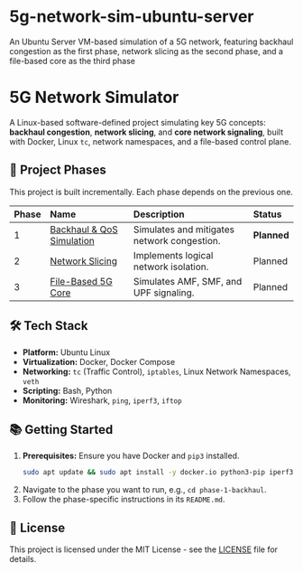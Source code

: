 # 5g-network-sim-ubuntu-server
An Ubuntu Server VM-based simulation of a 5G network, featuring backhaul congestion as the first phase, network slicing as the second phase, and a file-based core as the third phase
# 5G Network Simulator

A Linux-based software-defined project simulating key 5G concepts: **backhaul congestion**, **network slicing**, and **core network signaling**, built with Docker, Linux `tc`, network namespaces, and a file-based control plane.

## 🚧 Project Phases

This project is built incrementally. Each phase depends on the previous one.

| Phase | Name | Description | Status |
| :--- | :--- | :--- | :--- |
| 1 | [Backhaul & QoS Simulation](./phase-1-backhaul/) | Simulates and mitigates network congestion. | **Planned** |
| 2 | [Network Slicing](./phase-2-slicing/) | Implements logical network isolation. | Planned |
| 3 | [File-Based 5G Core](./phase-3-core/) | Simulates AMF, SMF, and UPF signaling. | Planned |

## 🛠️ Tech Stack

*   **Platform:** Ubuntu Linux
*   **Virtualization:** Docker, Docker Compose
*   **Networking:** `tc` (Traffic Control), `iptables`, Linux Network Namespaces, `veth`
*   **Scripting:** Bash, Python
*   **Monitoring:** Wireshark, `ping`, `iperf3`, `iftop`

## 📚 Getting Started

1.  **Prerequisites:** Ensure you have Docker and `pip3` installed.
    ```bash
    sudo apt update && sudo apt install -y docker.io python3-pip iperf3
    ```
2.  Navigate to the phase you want to run, e.g., `cd phase-1-backhaul`.
3.  Follow the phase-specific instructions in its `README.md`.

## 📝 License

This project is licensed under the MIT License - see the [LICENSE](LICENSE) file for details.
